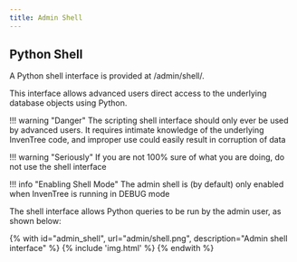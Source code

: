 ```yaml
---
title: Admin Shell
---
```


## Python Shell

A Python shell interface is provided at /admin/shell/.

This interface allows advanced users direct access to the underlying database objects using Python. 

!!! warning "Danger"
    The scripting shell interface should only ever be used by advanced users. It requires intimate knowledge of the underlying InvenTree code, and improper use could easily result in corruption of data

!!! warning "Seriously"
    If you are not 100% sure of what you are doing, do not use the shell interface

!!! info "Enabling Shell Mode"
    The admin shell is (by default) only enabled when InvenTree is running in DEBUG mode

The shell interface allows Python queries to be run by the admin user, as shown below:

{% with id="admin_shell", url="admin/shell.png", description="Admin shell interface" %}
{% include 'img.html' %}
{% endwith %}